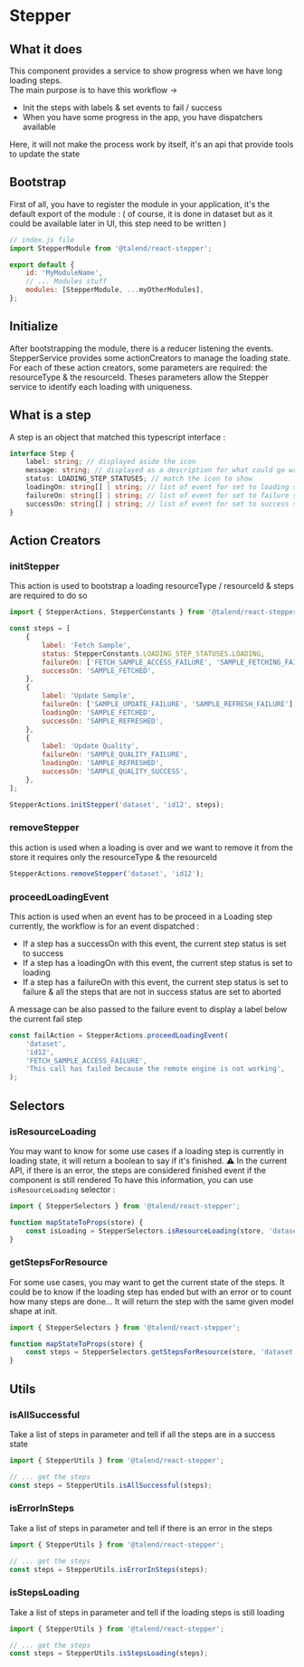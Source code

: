 # Stepper

## What it does

This component provides a service to show progress when we have long loading steps.  
The main purpose is to have this workflow ->
-   Init the steps with labels & set events to fail / success
-   When you have some progress in the app, you have dispatchers available

Here, it will not make the process work by itself, it's an api that provide tools to update the state

## Bootstrap

First of all, you have to register the module in your application, it's the default export of the module :
( of course, it is done in dataset but as it could be available later in UI, this step need to be written )

```javascript
// index.js file
import StepperModule from '@talend/react-stepper';

export default {
	id: 'MyModuleName',
	// ... Modules stuff
	modules: [StepperModule, ...myOtherModules],
};
```

## Initialize

After bootstrapping the module, there is a reducer listening the events.
StepperService provides some actionCreators to manage the loading state.
For each of these action creators, some parameters are required: the resourceType & the resourceId. Theses parameters allow the Stepper service to identify each loading with uniqueness.

## What is a step

A step is an object that matched this typescript interface :

```typescript
interface Step {
	label: string; // displayed aside the icon
	message: string; // displayed as a description for what could go wrong
	status: LOADING_STEP_STATUSES; // match the icon to show
	loadingOn: string[] | string; // list of event for set to loading state
	failureOn: string[] | string; // list of event for set to failure state
	successOn: string[] | string; // list of event for set to success state
}
```

## Action Creators

### initStepper

This action is used to bootstrap a loading resourceType / resourceId & steps are required to do so

```javascript
import { StepperActions, StepperConstants } from '@talend/react-stepper';

const steps = [
	{
		label: 'Fetch Sample',
		status: StepperConstants.LOADING_STEP_STATUSES.LOADING,
		failureOn: ['FETCH_SAMPLE_ACCESS_FAILURE', 'SAMPLE_FETCHING_FAILURE'],
		successOn: 'SAMPLE_FETCHED',
	},
	{
		label: 'Update Sample',
		failureOn: ['SAMPLE_UPDATE_FAILURE', 'SAMPLE_REFRESH_FAILURE'],
		loadingOn: 'SAMPLE_FETCHED',
		successOn: 'SAMPLE_REFRESHED',
	},
	{
		label: 'Update Quality',
		failureOn: 'SAMPLE_QUALITY_FAILURE',
		loadingOn: 'SAMPLE_REFRESHED',
		successOn: 'SAMPLE_QUALITY_SUCCESS',
	},
];

StepperActions.initStepper('dataset', 'id12', steps);
```

### removeStepper

this action is used when a loading is over and we want to remove it from the store
it requires only the resourceType & the resourceId

```javascript
StepperActions.removeStepper('dataset', 'id12');
```

### proceedLoadingEvent

This action is used when an event has to be proceed in a Loading step currently, the workflow is for an event dispatched :

-   If a step has a successOn with this event, the current step status is set to success
-   If a step has a loadingOn with this event, the current step status is set to loading
-   If a step has a failureOn with this event, the current step status is set to failure & all the steps that are not in success status are set to aborted

A message can be also passed to the failure event to display a label below the current fail step

```javascript
const failAction = StepperActions.proceedLoadingEvent(
	'dataset',
	'id12',
	'FETCH_SAMPLE_ACCESS_FAILURE',
	'This call has failed because the remote engine is not working',
);
```

## Selectors

### isResourceLoading

You may want to know for some use cases if a loading step is currently in loading state, it will return a boolean to say if it's finished.
⚠️ In the current API, if there is an error, the steps are considered finished event if the component is still rendered
To have this information, you can use `isResourceLoading` selector :

```javascript
import { StepperSelectors } from '@talend/react-stepper';

function mapStateToProps(store) {
	const isLoading = StepperSelectors.isResourceLoading(store, 'dataset', 'id12');
}
```

### getStepsForResource

For some use cases, you may want to get the current state of the steps. 
It could be to know if the loading step has ended but with an error or to count how many steps are done...
It will return the step with the same given model shape at init.

```javascript
import { StepperSelectors } from '@talend/react-stepper';

function mapStateToProps(store) {
	const steps = StepperSelectors.getStepsForResource(store, 'dataset', 'id12');
}
```

## Utils

### isAllSuccessful

Take a list of steps in parameter and tell if all the steps are in a success state

```javascript
import { StepperUtils } from '@talend/react-stepper';

// ... get the steps
const steps = StepperUtils.isAllSuccessful(steps);
```

### isErrorInSteps

Take a list of steps in parameter and tell if there is an error in the steps

```javascript
import { StepperUtils } from '@talend/react-stepper';

// ... get the steps
const steps = StepperUtils.isErrorInSteps(steps);
```

### isStepsLoading

Take a list of steps in parameter and tell if the loading steps is still loading

```javascript
import { StepperUtils } from '@talend/react-stepper';

// ... get the steps
const steps = StepperUtils.isStepsLoading(steps);
```

